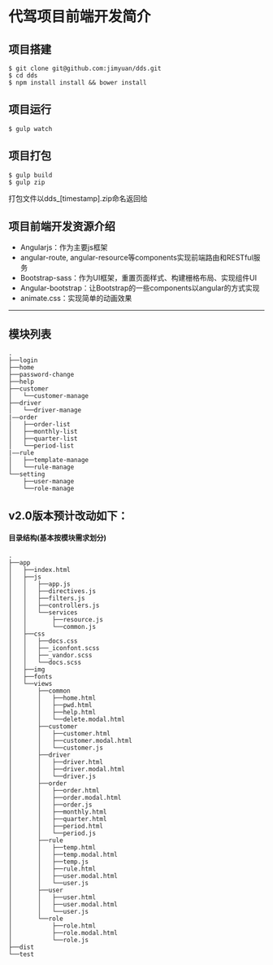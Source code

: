 # 代驾项目前端开发简介

## 项目搭建

    $ git clone git@github.com:jimyuan/dds.git
    $ cd dds
    $ npm install install && bower install

## 项目运行

    $ gulp watch
    
## 项目打包

    $ gulp build
    $ gulp zip
打包文件以dds_[timestamp].zip命名返回给

## 项目前端开发资源介绍
- Angularjs：作为主要js框架
- angular-route, angular-resource等components实现前端路由和RESTful服务
- Bootstrap-sass：作为UI框架，重置页面样式、构建栅格布局、实现组件UI
- Angular-bootstrap：让Bootstrap的一些components以angular的方式实现
- animate.css：实现简单的动画效果

---

## 模块列表
    .
    ├──login
    ├──home
    ├──password-change
    ├──help
    ├──customer
    │   └──customer-manage
    ├──driver
    │   └──driver-manage
    |——order
    │   ├──order-list
    │   ├──monthly-list
    │   ├──quarter-list
    │   └──period-list
    |——rule
    │   ├──template-manage
    │   └──rule-manage
    └──setting
        ├──user-manage
        └──role-manage

## v2.0版本预计改动如下：
#### 目录结构(基本按模块需求划分)
    .
    ├──app
    │   ├──index.html
    │   ├──js
    │   │   ├──app.js
    │   │   ├──directives.js
    │   │   ├──filters.js
    │   │   ├──controllers.js
    │   │   └──services
    │   │       ├──resource.js
    │   │       └──common.js
    │   ├──css
    │   │   ├──docs.css
    │   │   ├──_iconfont.scss
    │   │   ├──_vandor.scss
    │   │   └──docs.scss
    │   ├──img
    │   ├──fonts
    │   └──views
    │       ├──common
    │       │   ├──home.html
    │       │   ├──pwd.html
    │       │   ├──help.html
    │       │   └──delete.modal.html
    │       ├──customer
    │       │   ├──customer.html
    │       │   ├──customer.modal.html
    │       │   └──customer.js
    │       ├──driver
    │       │   ├──driver.html
    │       │   ├──driver.modal.html
    │       │   └──driver.js
    │       ├──order
    │       │   ├──order.html
    │       │   ├──order.modal.html
    │       │   ├──order.js
    │       │   ├──monthly.html
    │       │   ├──quarter.html
    │       │   ├──period.html
    │       │   └──period.js
    │       ├──rule
    │       │   ├──temp.html
    │       │   ├──temp.modal.html
    │       │   ├──temp.js
    │       │   ├──rule.html
    │       │   ├──user.modal.html
    │       │   └──user.js
    │       ├──user
    │       │   ├──user.html
    │       │   ├──user.modal.html
    │       │   └──user.js
    │       └──role
    │           ├──role.html
    │           ├──role.modal.html
    │           └──role.js
    ├──dist
    └──test

